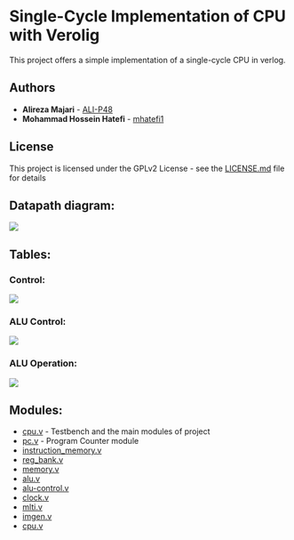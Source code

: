 # Single-Cycle Implementation of CPU with Verolig

This project offers a simple implementation of a single-cycle CPU in verlog.

## Authors

* **Alireza Majari** - [ALI-P48](https://github.com/ALI-P48)
* **Mohammad Hossein Hatefi** - [mhatefi1](https://github.com/mhatefi1)

## License

This project is licensed under the GPLv2 License - see the [LICENSE.md](LICENSE.md) file for details

## Datapath diagram:

![](http://github.com/mhatefi1/cpuverilog/master/images/blur.bmp)

## Tables:
### Control:
![](https://github.com/mhatefi1/cpuverilog/blob/master/control)
### ALU Control:
![](https://github.com/mhatefi1/cpuverilog/blob/master/alu-control)
### ALU Operation:
![](https://github.com/mhatefi1/cpuverilog/blob/master/alu-operation)

## Modules:

* [cpu.v](https://github.com/mhatefi1/cpuverilog/blob/master/cpu.v) - Testbench and the main modules of project
* [pc.v](https://github.com/mhatefi1/cpuverilog/blob/master/pc.v) - Program Counter module 
* [instruction_memory.v](https://github.com/mhatefi1/cpuverilog/blob/master/instruction_memory.v)
* [reg_bank.v](https://github.com/mhatefi1/cpuverilog/blob/master/reg_bank.v)
* [memory.v](https://github.com/mhatefi1/cpuverilog/blob/master/memory.v)
* [alu.v](https://github.com/mhatefi1/cpuverilog/blob/master/alu.v)
* [alu-control.v](https://github.com/mhatefi1/cpuverilog/blob/master/alu-control.v)
* [clock.v](https://github.com/mhatefi1/cpuverilog/blob/master/clock.v)
* [mlti.v](https://github.com/mhatefi1/cpuverilog/blob/master/mlti.v)
* [imgen.v](https://github.com/mhatefi1/cpuverilog/blob/master/imgen.v)
* [cpu.v](https://github.com/mhatefi1/cpuverilog/blob/master/cpu.v)
